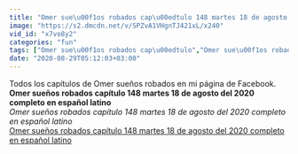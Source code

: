```yaml
---
title: "Omer sue\u00f1os robados cap\u00edtulo 148 martes 18 de agosto del 2020 completo en espa\u00f1ol latino"
image: "https://s2.dmcdn.net/v/SPZvA1VHgnTJ421xL/x240"
vid_id: "x7vo8y2"
categories: "fun"
tags: ["Omer sue\u00f1os robados cap\u00edtulo","Omer sue\u00f1os robados cap\u00edtulo de hoy","Omer sue\u00f1os robados cap\u00edtulo de ayer"]
date: "2020-08-29T05:12:03+03:00"
---
```

Todos los capítulos de Omer sueños robados en mi página de Facebook. <br><b>Omer sueños robados capítulo 148 martes 18 de agosto del 2020 completo en español latino</b><br> <i>Omer sueños robados capítulo 148 martes 18 de agosto del 2020 completo en español latino</i><br> <u>Omer sueños robados capítulo 148 martes 18 de agosto del 2020 completo en español latino</u>
